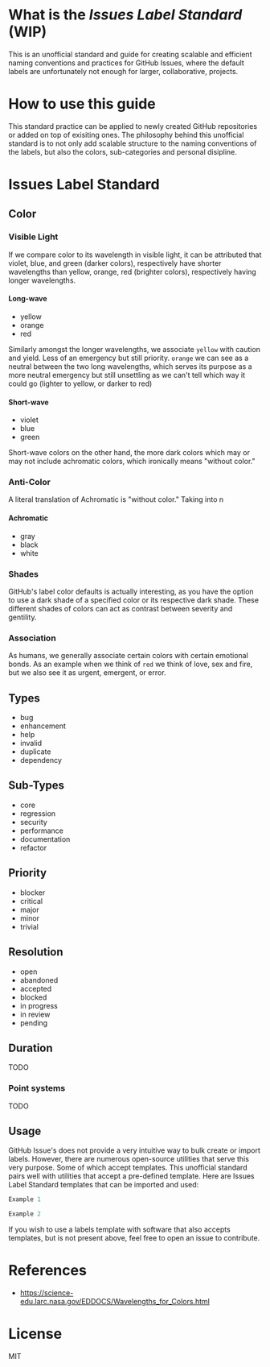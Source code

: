 # What is the _Issues Label Standard_ (WIP)

This is an unofficial standard and guide for creating scalable and efficient naming
conventions and practices for GitHub Issues, where the default labels are
unfortunately not enough for larger, collaborative, projects.

# How to use this guide

This standard practice can be applied to newly created GitHub repositories or
added on top of exisiting ones. The philosophy behind this unofficial standard
is to not only add scalable structure to the naming conventions of the labels,
but also the colors, sub-categories and personal disipline.

# Issues Label Standard

## Color
### Visible Light

If we compare color to its wavelength in visible light, it can be attributed that
violet, blue, and green (darker colors), respectively have shorter wavelengths
than yellow, orange, red (brighter colors), respectively having longer
wavelengths.

#### Long-wave
- yellow
- orange
- red

Similarly amongst the longer wavelengths, we associate `yellow` with caution and
yield. Less of an emergency but still priority. `orange` we can see as a neutral
between the two long wavelengths, which serves its purpose as a more neutral
emergency but still unsettling as we can't tell which way it could go (lighter
to yellow, or darker to red)

#### Short-wave
- violet
- blue
- green

Short-wave colors on the other hand, the more dark colors which may or may not
include achromatic colors, which ironically means "without color." 

### Anti-Color

A literal translation of Achromatic is "without color." Taking into n

#### Achromatic
- gray
- black
- white

### Shades

GitHub's label color defaults is actually interesting, as you have the option to
use a dark shade of a specified color or its respective dark shade. These 
different shades of colors can act as contrast between severity and gentility.

### Association

As humans, we generally associate certain colors with certain emotional bonds.
As an example when we think of `red` we think of love, sex and fire, but we also
see it as urgent, emergent, or error.

## Types

- bug
- enhancement
- help
- invalid
- duplicate
- dependency

## Sub-Types

- core
- regression
- security
- performance
- documentation
- refactor

## Priority

- blocker
- critical
- major
- minor
- trivial

## Resolution

- open
- abandoned
- accepted
- blocked
- in progress
- in review
- pending

## Duration

TODO

### Point systems

TODO

## Usage

GitHub Issue's does not provide a very intuitive way to bulk create or import
labels. However, there are numerous open-source utilities that serve this very
purpose. Some of which accept templates. This unofficial standard pairs well with
utilities that accept a pre-defined template. Here are Issues Label Standard
templates that can be imported and used:

```js
Example 1
```

```js
Example 2
```

If you wish to use a labels template with software that also accepts templates,
but is not present above, feel free to open an issue to contribute.

# References
- https://science-edu.larc.nasa.gov/EDDOCS/Wavelengths_for_Colors.html

# License
MIT